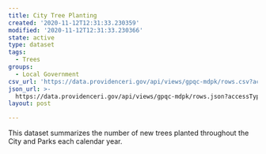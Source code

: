 ```yaml
---
title: City Tree Planting
created: '2020-11-12T12:31:33.230359'
modified: '2020-11-12T12:31:33.230366'
state: active
type: dataset
tags:
  - Trees
groups:
  - Local Government
csv_url: 'https://data.providenceri.gov/api/views/gpqc-mdpk/rows.csv?accessType=DOWNLOAD'
json_url: >-
  https://data.providenceri.gov/api/views/gpqc-mdpk/rows.json?accessType=DOWNLOAD
layout: post

---
```

This dataset summarizes the number of new trees planted throughout the City and Parks each calendar year.
